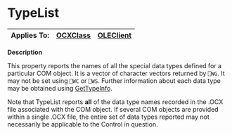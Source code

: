 




<h1 class="heading"><span class="name">TypeList</span></h1>

| Applies To: | [OCXClass](./ocxclass.md) | [OLEClient](./oleclient.md) |
| --- | --- | ---  |


**Description**


This property reports the names of all the special data types defined for a particular COM object. It is a vector of character vectors returned by `⎕WG`. It may not be set using `⎕WC` or `⎕WS`. Further information about each data type 
may be obtained using [GetTypeInfo](./gettypeinfo.md).


Note that TypeList reports **all** of the data type names recorded in the .OCX file associated with the COM object. If several COM objects are provided within a single .OCX file, the entire set of data types reported may not necessarily be applicable to the Control in question.



